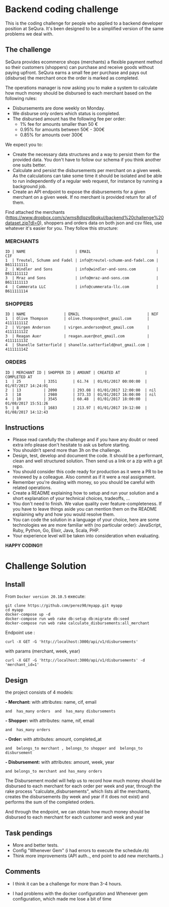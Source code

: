# Backend coding challenge
This is the coding challenge for people who applied to a backend developer position at SeQura. It's been designed to be a simplified version of the same problems we deal with.

## The challenge
SeQura provides ecommerce shops (merchants) a flexible payment method so their customers (shoppers) can purchase and receive goods without paying upfront. SeQura earns a small fee per purchase and pays out (disburse) the merchant once the order is marked as completed.

The operations manager is now asking you to make a system to calculate how much money should be disbursed to each merchant based on the following rules:

* Disbursements are done weekly on Monday.
* We disburse only orders which status is completed.
* The disbursed amount has the following fee per order:
  * 1% fee for amounts smaller than 50 €
  * 0.95% for amounts between 50€ - 300€
  * 0.85% for amounts over 300€

We expect you to:

* Create the necessary data structures and a way to persist them for the provided data. You don't have to follow our schema if you think another one suits better.
* Calculate and persist the disbursements per merchant on a given week. As the calculations can take some time it should be isolated and be able to run independently of a regular web request, for instance by running a background job.
* Create an API endpoint to expose the disbursements for a given merchant on a given week. If no merchant is provided return for all of them.

Find attached the merchants (https://www.dropbox.com/s/wms8dlqzs6bqkul/backend%20challenge%20dataset.zip?dl=0), shoppers and orders data on both json and csv files, use whatever it's easier for you. They follow this structure:

### MERCHANTS

```
ID | NAME                      | EMAIL                             | CIF
1  | Treutel, Schumm and Fadel | info@treutel-schumm-and-fadel.com | B611111111
2  | Windler and Sons          | info@windler-and-sons.com         | B611111112
3  | Mraz and Sons             | info@mraz-and-sons.com            | B611111113
4  | Cummerata LLC             | info@cummerata-llc.com            | B611111114
```

### SHOPPERS

```
ID | NAME                 | EMAIL                              | NIF
1  | Olive Thompson       | olive.thompson@not_gmail.com       | 411111111Z
2  | Virgen Anderson      | virgen.anderson@not_gmail.com      | 411111112Z
3  | Reagan Auer          | reagan.auer@not_gmail.com          | 411111113Z
4  | Shanelle Satterfield | shanelle.satterfield@not_gmail.com | 411111114Z
```

### ORDERS

```
ID | MERCHANT ID | SHOPPER ID | AMOUNT | CREATED AT           | COMPLETED AT
1  | 25          | 3351       | 61.74  | 01/01/2017 00:00:00  | 01/07/2017 14:24:01
2  | 13          | 2090       | 293.08 | 01/01/2017 12:00:00  | nil
3  | 18          | 2980       | 373.33 | 01/01/2017 16:00:00  | nil
4  | 10          | 3545       | 60.48  | 01/01/2017 18:00:00  | 01/08/2017 15:51:26
5  | 8           | 1683       | 213.97 | 01/01/2017 19:12:00  | 01/08/2017 14:12:43
```

## Instructions
* Please read carefully the challenge and if you have any doubt or need extra info please don't hesitate to ask us before starting.
* You shouldn't spend more than 3h on the challenge.
* Design, test, develop and document the code. It should be a performant, clean and well structured solution. Then send us a link or a zip with a git repo.
* You should consider this code ready for production as it were a PR to be reviewed by a colleague. Also commit as if it were a real assignment.
* Remember you're dealing with money, so you should be careful with related operations.
* Create a README explaining how to setup and run your solution and a short explanation of your technical choices, tradeoffs, ...
* You don't need to finish. We value quality over feature-completeness. If you have to leave things aside you can mention them on the README explaining why and how you would resolve them.
* You can code the solution in a language of your choice, here are some technologies we are more familiar with (no particular order): JavaScript, Ruby, Python, Go, Elixir, Java, Scala, PHP.
* Your experience level will be taken into consideration when evaluating.

**HAPPY CODING!!**



# Challenge Solution

## Install

From `Docker version 20.10.5`  execute:

```shell
git clone https://github.com/perez90/myapp.git myapp
cd myapp
docker-compose up -d
docker-compose run web rake db:setup db:migrate db:seed
docker-compose run web rake calculate_disbursements:all_merchant
```

Endpoint use : 

```
curl -X GET -G 'http://localhost:3000/api/v1/disbursements'
```
with params (merchant, week, year)
```
curl -X GET -G 'http://localhost:3000/api/v1/disbursements' -d 'merchant_id=1'
```

## Design

the project consists of 4 models:

**- Merchant:** 
    with attributes: name, cif, email

    and  has_many orders  and  has_many disbursements
 
**- Shopper:** 
    with attributes: name, nif, email

    and  has_many orders
 
**- Order:** 
    with attributes: amount, completed_at

    and  belongs_to merchant , belongs_to shopper and  belongs_to disbursement

**- Disbursement:** 
    with attributes: amount, week, year

    and belongs_to merchant and has_many orders

The Disbursement model will help us to record how much money should be disbursed to each merchant for each order per week and year, through the rake process "calculate_disbursements", which lists all the merchants, creates the disbursements (by week and year if it does not exist) and performs the sum of the completed orders.

And through the endpoint, we can obtain how much money should be disbursed to each merchant for each customer and week and year

## Task pendings

 - More and better tests.
 - Config "Whenever Gem" (i had errors to execute the schedule.rb)
 - Think more improvements (API auth.., end point to add new merchants..)

## Comments
 - I think it can be a challenge for more than 3-4 hours.

 - I had problems with the docker configuration and Whenever gem configuration, which made me lose a bit of time
